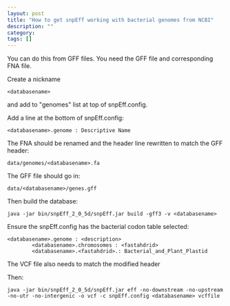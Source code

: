 ```yaml
---
layout: post
title: "How to get snpEff working with bacterial genomes from NCBI"
description: ""
category:  
tags: []
---
```



You can do this from GFF files. You need the GFF file and corresponding FNA file. 

Create a nickname

	<databasename>

and add to "genomes" list at top of snpEff.config.

Add a line at the bottom of snpEff.config:

	<databasename>.genome : Descriptive Name

The FNA should be renamed and the header line rewritten to match the GFF header:

	data/genomes/<databasename>.fa

The GFF file should go in:

	data/<databasename>/genes.gff

Then build the database:

	java -jar bin/snpEff_2_0_5d/snpEff.jar build -gff3 -v <databasename>

Ensure the snpEff.config has the bacterial codon table selected:

	<databasename>.genome : <description>
        	<databasename>.chromosomes : <fastahdrid>
        	<databasename>.<fastahdrid>.: Bacterial_and_Plant_Plastid

The VCF file also needs to match the modified header

Then:

	java -jar bin/snpEff_2_0_5d/snpEff.jar eff -no-downstream -no-upstream -no-utr -no-intergenic -o vcf -c snpEff.config <databasename> vcffile




